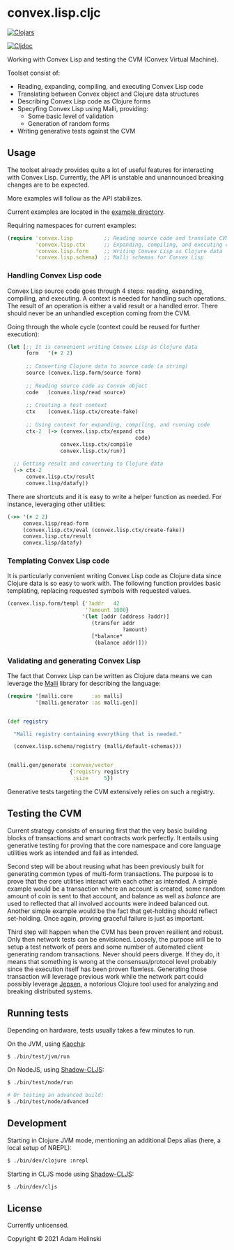 # convex.lisp.cljc

[![Clojars](https://img.shields.io/clojars/v/helins/convex.lisp.cljc.svg)](https://clojars.org/helins/convex.lisp.cljc)

[![Cljdoc](https://cljdoc.org/badge/helins/convex.lisp.cljc)](https://cljdoc.org/d/helins/convex.lisp.cljc)

Working with Convex Lisp and testing the CVM (Convex Virtual Machine).

Toolset consist of:

- Reading, expanding, compiling, and executing Convex Lisp code
- Translating between Convex object and Clojure data structures
- Describing Convex Lisp code as Clojure forms
- Specyfing Convex Lisp using Malli, providing:
    - Some basic level of validation
    - Generation of random forms
- Writing generative tests against the CVM


## Usage

The toolset already provides quite a lot of useful features for interacting with Convex Lisp. Currently, the API is unstable and unannounced breaking changes are to be expected.

More examples will follow as the API stabilizes.

Current examples are located in the [example directory](../main/src/example/convex/lisp/example).

Requiring namespaces for current examples:

```clojure
(require 'convex.lisp          ;; Reading source code and translate CVM objects to Clojure data
         'convex.lisp.ctx      ;; Expanding, compiling, and executing code
         'convex.lisp.form     ;; Writing Convex Lisp as Clojure data
         'convex.lisp.schema)  ;; Malli schemas for Convex Lisp
```

### Handling Convex Lisp code

Convex Lisp source code goes through 4 steps: reading, expanding, compiling, and executing. A context is needed for handling such operations. The result of an operation is either a valid result or a handled error. There should never be an unhandled exception coming from the CVM.

Going through the whole cycle (context could be reused for further execution):

```clojure
(let [;; It is convenient writing Convex Lisp as Clojure data
      form   '(+ 2 2)
      
      ;; Converting Clojure data to source code (a string)
      source (convex.lisp.form/source form)
      
      ;; Reading source code as Convex object
      code   (convex.lisp/read source)
      
      ;; Creating a test context
      ctx    (convex.lisp.ctx/create-fake)
      
      ;; Using context for expanding, compiling, and running code
      ctx-2  (-> (convex.lisp.ctx/expand ctx
                                         code)
                 convex.lisp.ctx/compile
                 convex.lisp.ctx/run)]
                 
  ;; Getting result and converting to Clojure data
  (-> ctx-2
      convex.lisp.ctx/result
      convex.lisp/datafy))
```

There are shortcuts and it is easy to write a helper function as needed. For instance, leveraging other utilities:

```clojure
(->> '(+ 2 2)
     convex.lisp/read-form
     (convex.lisp.ctx/eval (convex.lisp.ctx/create-fake))
     convex.lisp.ctx/result
     convex.lisp/datafy)
```

### Templating Convex Lisp code

It is particularly convenient writing Convex Lisp code as Clojure data since Clojure data is so easy to work with. The following function provides basic templating, replacing requested symbols with requested values.

```clojure
(convex.lisp.form/templ {'?addr   42
                         '?amount 1000}
                        '(let [addr (address ?addr)]
                           (transfer addr
                                     ?amount)
                           [*balance*
                            (balance addr)]))
```


### Validating and generating Convex Lisp

The fact that Convex Lisp can be written as Clojure data means we can leverage the [Malli](https://github.com/metosin/malli) library for describing the language:

```clojure
(require '[malli.core      :as malli]
         '[malli.generator :as malli.gen])


(def registry

  "Malli registry containing everything that is needed."

  (convex.lisp.schema/registry (malli/default-schemas)))     


(malli.gen/generate :convex/vector
                    {:registry registry
                     :size     5})
```

Generative tests targeting the CVM extensively relies on such a registry.

## Testing the CVM

Current strategy consists of ensuring first that the very basic building blocks
of transactions and smart contracts work perfectly. It entails using generative
testing for proving that the core namespace and core language utilities work as
intended and fail as intended.

Second step will be about reusing what has been previously built for generating
common types of multi-form transactions. The purpose is to prove that the core
utilities interact with each other as intended. A simple example would be a
transaction where an account is created, some random amount of coin is sent to
that account, and balance as well as *balance* are used to reflected that all
involved accounts were indeed balanced out. Another simple example would be the
fact that get-holding should reflect set-holding. Once again, proving graceful
failure is just as important.

Third step will happen when the CVM has been proven resilient and robust. Only
then network tests can be envisioned. Loosely, the purpose will be to setup a
test network of peers and some number of automated client generating random
transactions. Never should peers diverge. If they do, it means that something
is wrong at the consensus/protocol level probably since the execution itself
has been proven flawless. Generating those transaction will leverage previous
work while the network part could possibly leverage [Jepsen](https://github.com/jepsen-io/jepsen),
a notorious Clojure tool used for analyzing and breaking distributed systems.


## Running tests

Depending on hardware, tests usually takes a few minutes to run.

On the JVM, using [Kaocha](https://github.com/lambdaisland/kaocha):

```bash
$ ./bin/test/jvm/run
```
On NodeJS, using [Shadow-CLJS](https://github.com/thheller/shadow-cljs):

```bash
$ ./bin/test/node/run

# Or testing an advanced build:
$ ./bin/test/node/advanced
```


## Development

Starting in Clojure JVM mode, mentioning an additional Deps alias (here, a local
setup of NREPL):
```bash
$ ./bin/dev/clojure :nrepl
```

Starting in CLJS mode using [Shadow-CLJS](https://github.com/thheller/shadow-cljs):
```bash
$ ./bin/dev/cljs
```


## License

Currently unlicensed.

Copyright © 2021 Adam Helinski
